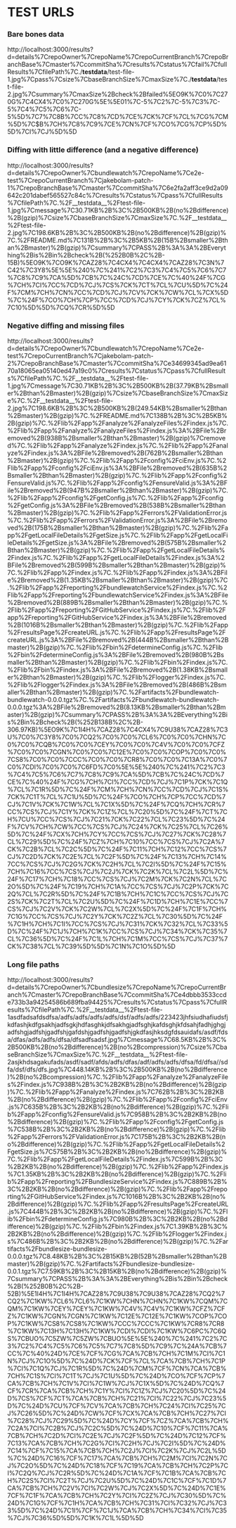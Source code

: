 # TEST URLS
### Bare bones data
http://localhost:3000/results?d=details%7CrepoOwner%7CrepoName%7CrepoCurrentBranch%7CrepoBranchBase%7Cmaster%7CcommitSha%7Cresults%7Cstatus%7Cfail%7CfullResults%7CfilePath%7C./__testdata__/test-file-1.jpg%7Cpass%7Csize%7CbaseBranchSize%7CmaxSize%7C./__testdata__/test-file-2.jpg%7Csummary%7CmaxSize%2Bcheck%2Bfailed%5EO9K%7C0%7C270G%7C4CX4%7C0%7C270G%5E%5E$0%7C$1%7C-5%7C2%7C-5%7C3%7C-5%7C4%7C5%7C6%7C-5%5D%7C7%7C$8%7C9%7CA%7C@$B%7CC%7C8%7CD%7CE%7CK%7CF%7CL%7CG%7CM%5D%7C$B%7CH%7C8%7C9%7CE%7CN%7CF%7CO%7CG%7CP%5D%5D%7CI%7CJ%5D%5D

### Diffing with little difference (and a negative difference)
http://localhost:3000/results?d=details%7CrepoOwner%7Cbundlewatch%7CrepoName%7Ce2e-test%7CrepoCurrentBranch%7Cjakebolam-patch-1%7CrepoBranchBase%7Cmaster%7CcommitSha%7C6e2fa2aff3ce9d2a09642c201dabef565527c84c%7Cresults%7Cstatus%7Cpass%7CfullResults%7CfilePath%7C.%2F__testdata__%2Ftest-file-1.jpg%7Cmessage%7C30.71KB%2B%3C%2B500KB%2B(no%2Bdifference)%2B(gzip)%7Csize%7CbaseBranchSize%7CmaxSize%7C.%2F__testdata__%2Ftest-file-2.jpg%7C198.6KB%2B%3C%2B500KB%2B(no%2Bdifference)%2B(gzip)%7C.%2FREADME.md%7C131B%2B%3C%2B5KB%2B(15B%2Bsmaller%2Bthan%2Bmaster)%2B(gzip)%7Csummary%7CPASS%2B%3A%3A%2BEverything%2Bis%2Bin%2Bcheck%2B(%252B0B%2C%2B-15B)%5EO9K%7CO9K%7CAZ28%7C4CX4%7C4CX4%7CAZ28%7C3N%7C42%7C3Y8%5E%5E%240%7C%241%7C2%7C3%7C4%7C5%7C6%7C7%7C8%7C9%7CA%5D%7CB%7C%24C%7CD%7CE%7C%40%24F%7CG%7CH%7CI%7CC%7CD%7CJ%7CS%7CK%7CT%7CL%7CU%5D%7C%24F%7CM%7CH%7CN%7CC%7CD%7CJ%7CV%7CK%7CW%7CL%7CX%5D%7C%24F%7CO%7CH%7CP%7CC%7CD%7CJ%7CY%7CK%7CZ%7CL%7C10%5D%5D%7CQ%7CR%5D%5D

### Negative diffing and missing files
http://localhost:3000/results?d=details%7CrepoOwner%7Cbundlewatch%7CrepoName%7Ce2e-test%7CrepoCurrentBranch%7Cjakebolam-patch-2%7CrepoBranchBase%7Cmaster%7CcommitSha%7Ce34699345ad9ea6170a18065ea05140ed47a19c0%7Cresults%7Cstatus%7Cpass%7CfullResults%7CfilePath%7C.%2F__testdata__%2Ftest-file-1.jpg%7Cmessage%7C30.71KB%2B%3C%2B500KB%2B(37.79KB%2Bsmaller%2Bthan%2Bmaster)%2B(gzip)%7Csize%7CbaseBranchSize%7CmaxSize%7C.%2F__testdata__%2Ftest-file-2.jpg%7C198.6KB%2B%3C%2B500KB%2B(249.54KB%2Bsmaller%2Bthan%2Bmaster)%2B(gzip)%7C.%2FREADME.md%7C138B%2B%3C%2B5KB%2B(gzip)%7C.%2Flib%2Fapp%2Fanalyze%2FanalyzeFiles%2Findex.js%7C.%2Flib%2Fapp%2Fanalyze%2FanalyzeFiles%2Findex.js%3A%2BFile%2Bremoved%2B(938B%2Bsmaller%2Bthan%2Bmaster)%2B(gzip)%7Cremoved%7C.%2Flib%2Fapp%2Fanalyze%2Findex.js%7C.%2Flib%2Fapp%2Fanalyze%2Findex.js%3A%2BFile%2Bremoved%2B(762B%2Bsmaller%2Bthan%2Bmaster)%2B(gzip)%7C.%2Flib%2Fapp%2Fconfig%2FciEnv.js%7C.%2Flib%2Fapp%2Fconfig%2FciEnv.js%3A%2BFile%2Bremoved%2B(635B%2Bsmaller%2Bthan%2Bmaster)%2B(gzip)%7C.%2Flib%2Fapp%2Fconfig%2FensureValid.js%7C.%2Flib%2Fapp%2Fconfig%2FensureValid.js%3A%2BFile%2Bremoved%2B(947B%2Bsmaller%2Bthan%2Bmaster)%2B(gzip)%7C.%2Flib%2Fapp%2Fconfig%2FgetConfig.js%7C.%2Flib%2Fapp%2Fconfig%2FgetConfig.js%3A%2BFile%2Bremoved%2B(538B%2Bsmaller%2Bthan%2Bmaster)%2B(gzip)%7C.%2Flib%2Fapp%2Ferrors%2FValidationError.js%7C.%2Flib%2Fapp%2Ferrors%2FValidationError.js%3A%2BFile%2Bremoved%2B(175B%2Bsmaller%2Bthan%2Bmaster)%2B(gzip)%7C.%2Flib%2Fapp%2FgetLocalFileDetails%2FgetSize.js%7C.%2Flib%2Fapp%2FgetLocalFileDetails%2FgetSize.js%3A%2BFile%2Bremoved%2B(575B%2Bsmaller%2Bthan%2Bmaster)%2B(gzip)%7C.%2Flib%2Fapp%2FgetLocalFileDetails%2Findex.js%7C.%2Flib%2Fapp%2FgetLocalFileDetails%2Findex.js%3A%2BFile%2Bremoved%2B(599B%2Bsmaller%2Bthan%2Bmaster)%2B(gzip)%7C.%2Flib%2Fapp%2Findex.js%7C.%2Flib%2Fapp%2Findex.js%3A%2BFile%2Bremoved%2B(1.35KB%2Bsmaller%2Bthan%2Bmaster)%2B(gzip)%7C.%2Flib%2Fapp%2Freporting%2FbundlewatchService%2Findex.js%7C.%2Flib%2Fapp%2Freporting%2FbundlewatchService%2Findex.js%3A%2BFile%2Bremoved%2B(889B%2Bsmaller%2Bthan%2Bmaster)%2B(gzip)%7C.%2Flib%2Fapp%2Freporting%2FGitHubService%2Findex.js%7C.%2Flib%2Fapp%2Freporting%2FGitHubService%2Findex.js%3A%2BFile%2Bremoved%2B(1016B%2Bsmaller%2Bthan%2Bmaster)%2B(gzip)%7C.%2Flib%2Fapp%2FresultsPage%2FcreateURL.js%7C.%2Flib%2Fapp%2FresultsPage%2FcreateURL.js%3A%2BFile%2Bremoved%2B(444B%2Bsmaller%2Bthan%2Bmaster)%2B(gzip)%7C.%2Flib%2Fbin%2FdetermineConfig.js%7C.%2Flib%2Fbin%2FdetermineConfig.js%3A%2BFile%2Bremoved%2B(980B%2Bsmaller%2Bthan%2Bmaster)%2B(gzip)%7C.%2Flib%2Fbin%2Findex.js%7C.%2Flib%2Fbin%2Findex.js%3A%2BFile%2Bremoved%2B(1.38KB%2Bsmaller%2Bthan%2Bmaster)%2B(gzip)%7C.%2Flib%2Flogger%2Findex.js%7C.%2Flib%2Flogger%2Findex.js%3A%2BFile%2Bremoved%2B(486B%2Bsmaller%2Bthan%2Bmaster)%2B(gzip)%7C.%2Fartifacts%2Fbundlewatch-bundlewatch-0.0.0.tgz%7C.%2Fartifacts%2Fbundlewatch-bundlewatch-0.0.0.tgz%3A%2BFile%2Bremoved%2B(8.13KB%2Bsmaller%2Bthan%2Bmaster)%2B(gzip)%7Csummary%7CPASS%2B%3A%3A%2BEverything%2Bis%2Bin%2Bcheck%2B(%252B138B%2C%2B-306.97KB)%5EO9K%7C1I4H%7CAZ28%7C4CX4%7C9U38%7CAZ28%7C3U%7C0%7C3Y8%7C0%7CQ2%7C0%7C0%7CL6%7C0%7C0%7CHN%7C0%7C0%7CQB%7C0%7C0%7CEY%7C0%7C0%7C4V%7C0%7C0%7CFZ%7C0%7C0%7CGN%7C0%7C0%7C12E%7C0%7C0%7COP%7C0%7C0%7CS8%7C0%7C0%7CCC%7C0%7C0%7CR8%7C0%7C0%7C13A%7C0%7C0%7CDI%7C0%7C0%7C6FD%7C0%5E%5E%240%7C%241%7C2%7C3%7C4%7C5%7C6%7C7%7C8%7C9%7CA%5D%7CB%7C%24C%7CD%7CE%7C%40%24F%7CG%7CH%7CI%7CC%7CD%7CJ%7C1P%7CK%7C1Q%7CL%7C1R%5D%7C%24F%7CM%7CH%7CN%7CC%7CD%7CJ%7C1S%7CK%7C1T%7CL%7C1U%5D%7C%24F%7CO%7CH%7CP%7CC%7CD%7CJ%7C1V%7CK%7C1W%7CL%7C1X%5D%7C%24F%7CQ%7CH%7CR%7CC%7CS%7CJ%7C1Y%7CK%7C1Z%7CL%7C20%5D%7C%24F%7CT%7CH%7CU%7CC%7CS%7CJ%7C21%7CK%7C22%7CL%7C23%5D%7C%24F%7CV%7CH%7CW%7CC%7CS%7CJ%7C24%7CK%7C25%7CL%7C26%5D%7C%24F%7CX%7CH%7CY%7CC%7CS%7CJ%7C27%7CK%7C28%7CL%7C29%5D%7C%24F%7CZ%7CH%7C10%7CC%7CS%7CJ%7C2A%7CK%7C2B%7CL%7C2C%5D%7C%24F%7C11%7CH%7C12%7CC%7CS%7CJ%7C2D%7CK%7C2E%7CL%7C2F%5D%7C%24F%7C13%7CH%7C14%7CC%7CS%7CJ%7C2G%7CK%7C2H%7CL%7C2I%5D%7C%24F%7C15%7CH%7C16%7CC%7CS%7CJ%7C2J%7CK%7C2K%7CL%7C2L%5D%7C%24F%7C17%7CH%7C18%7CC%7CS%7CJ%7C2M%7CK%7C2N%7CL%7C2O%5D%7C%24F%7C19%7CH%7C1A%7CC%7CS%7CJ%7C2P%7CK%7C2Q%7CL%7C2R%5D%7C%24F%7C1B%7CH%7C1C%7CC%7CS%7CJ%7C2S%7CK%7C2T%7CL%7C2U%5D%7C%24F%7C1D%7CH%7C1E%7CC%7CS%7CJ%7C2V%7CK%7C2W%7CL%7C2X%5D%7C%24F%7C1F%7CH%7C1G%7CC%7CS%7CJ%7C2Y%7CK%7C2Z%7CL%7C30%5D%7C%24F%7C1H%7CH%7C1I%7CC%7CS%7CJ%7C31%7CK%7C32%7CL%7C33%5D%7C%24F%7C1J%7CH%7C1K%7CC%7CS%7CJ%7C34%7CK%7C35%7CL%7C36%5D%7C%24F%7C1L%7CH%7C1M%7CC%7CS%7CJ%7C37%7CK%7C38%7CL%7C39%5D%5D%7C1N%7C1O%5D%5D

### Long file paths
http://localhost:3000/results?d=details%7CrepoOwner%7Cbundlesize%7CrepoName%7CrepoCurrentBranch%7Cmaster%7CrepoBranchBase%7CcommitSha%7Ce4dbbb3533ccde733b3a94254586b689fba94425%7Cresults%7Cstatus%7Cpass%7CfullResults%7CfilePath%7C.%2F__testdata__%2Ftest-file-1asdfadsafdsdfsa/adfs/adfs/adfs/adfs/dsf/adfs/adfs/223423jhfsiudhafiudsfjkdfashjkdfgsakhjadfsgkjhdfasghkjdfsakhgjadfsghjkafdsghjkfdsahjfadhjghgjadfshgjadfshjgadfshjgafdshjgadfshjgadfshjgkdfasjhksdgfdsauidafs/asdf/fdsa/dfas/adfs/adfs/dfsa/dfsadfsadsf.jpg%7Cmessage%7C68.5KB%2B%3C%2B500KB%2B(no%2Bdifference)%2B(no%2Bcompression)%7Csize%7CbaseBranchSize%7CmaxSize%7C.%2F__testdata__%2Ftest-file-2asjkhdsagakufads/asdf/sadf/afds/adfs/dfas/adf/adfs/adfs/dfsa/fd/dfsa//sdfa/dsf/dfs/dfs.jpg%7C448.14KB%2B%3C%2B500KB%2B(no%2Bdifference)%2B(no%2Bcompression)%7C.%2Flib%2Fapp%2Fanalyze%2FanalyzeFiles%2Findex.js%7C938B%2B%3C%2B2KB%2B(no%2Bdifference)%2B(gzip)%7C.%2Flib%2Fapp%2Fanalyze%2Findex.js%7C762B%2B%3C%2B2KB%2B(no%2Bdifference)%2B(gzip)%7C.%2Flib%2Fapp%2Fconfig%2FciEnv.js%7C635B%2B%3C%2B2KB%2B(no%2Bdifference)%2B(gzip)%7C.%2Flib%2Fapp%2Fconfig%2FensureValid.js%7C958B%2B%3C%2B2KB%2B(no%2Bdifference)%2B(gzip)%7C.%2Flib%2Fapp%2Fconfig%2FgetConfig.js%7C538B%2B%3C%2B2KB%2B(no%2Bdifference)%2B(gzip)%7C.%2Flib%2Fapp%2Ferrors%2FValidationError.js%7C175B%2B%3C%2B2KB%2B(no%2Bdifference)%2B(gzip)%7C.%2Flib%2Fapp%2FgetLocalFileDetails%2FgetSize.js%7C575B%2B%3C%2B2KB%2B(no%2Bdifference)%2B(gzip)%7C.%2Flib%2Fapp%2FgetLocalFileDetails%2Findex.js%7C599B%2B%3C%2B2KB%2B(no%2Bdifference)%2B(gzip)%7C.%2Flib%2Fapp%2Findex.js%7C1.35KB%2B%3C%2B2KB%2B(no%2Bdifference)%2B(gzip)%7C.%2Flib%2Fapp%2Freporting%2FBundlesizeService%2Findex.js%7C889B%2B%3C%2B2KB%2B(no%2Bdifference)%2B(gzip)%7C.%2Flib%2Fapp%2Freporting%2FGitHubService%2Findex.js%7C1016B%2B%3C%2B2KB%2B(no%2Bdifference)%2B(gzip)%7C.%2Flib%2Fapp%2FresultsPage%2FcreateURL.js%7C444B%2B%3C%2B2KB%2B(no%2Bdifference)%2B(gzip)%7C.%2Flib%2Fbin%2FdetermineConfig.js%7C980B%2B%3C%2B2KB%2B(no%2Bdifference)%2B(gzip)%7C.%2Flib%2Fbin%2Findex.js%7C1.39KB%2B%3C%2B2KB%2B(no%2Bdifference)%2B(gzip)%7C.%2Flib%2Flogger%2Findex.js%7C486B%2B%3C%2B2KB%2B(no%2Bdifference)%2B(gzip)%7C.%2Fartifacts%2Fbundlesize-bundlesize-0.0.0.tgz%7C8.48KB%2B%3C%2B15KB%2B(52B%2Bsmaller%2Bthan%2Bmaster)%2B(gzip)%7C.%2Fartifacts%2Fbundlesize-bundlesize-0.0.1.tgz%7C7.59KB%2B%3C%2B15KB%2B(no%2Bdifference)%2B(gzip)%7Csummary%7CPASS%2B%3A%3A%2BEverything%2Bis%2Bin%2Bcheck%2B(%252B0B%2C%2B-52B)%5E1I4H%7C1I4H%7CAZ28%7C9U38%7C9U38%7CAZ28%7CQ2%7CQ2%7C1KW%7CL6%7CL6%7C1KW%7CHN%7CHN%7C1KW%7CQM%7CQM%7C1KW%7CEY%7CEY%7C1KW%7C4V%7C4V%7C1KW%7CFZ%7CFZ%7C1KW%7CGN%7CGN%7C1KW%7C12E%7C12E%7C1KW%7COP%7COP%7C1KW%7CS8%7CS8%7C1KW%7CCC%7CCC%7C1KW%7CR8%7CR8%7C1KW%7C13H%7C13H%7C1KW%7CDI%7CDI%7C1KW%7C6PC%7C6QS%7CBUO%7C5ZW%7C5ZW%7CBUO%5E%5E%240%7C%241%7C2%7C3%7C2%7C4%7C5%7C6%7C5%7C7%7C8%5D%7C9%7C%24A%7CB%7CC%7C%40%24D%7CE%7CF%7CG%7CA%7CB%7CH%7C1M%7CI%7C1N%7CJ%7C1O%5D%7C%24D%7CK%7CF%7CL%7CA%7CB%7CH%7C1P%7CI%7C1Q%7CJ%7C1R%5D%7C%24D%7CM%7CF%7CN%7CA%7CB%7CH%7C1S%7CI%7C1T%7CJ%7C1U%5D%7C%24D%7CO%7CF%7CP%7CA%7CB%7CH%7C1V%7CI%7C1W%7CJ%7C1X%5D%7C%24D%7CQ%7CF%7CR%7CA%7CB%7CH%7C1Y%7CI%7C1Z%7CJ%7C20%5D%7C%24D%7CS%7CF%7CT%7CA%7CB%7CH%7C21%7CI%7C22%7CJ%7C23%5D%7C%24D%7CU%7CF%7CV%7CA%7CB%7CH%7C24%7CI%7C25%7CJ%7C26%5D%7C%24D%7CW%7CF%7CX%7CA%7CB%7CH%7C27%7CI%7C28%7CJ%7C29%5D%7C%24D%7CY%7CF%7CZ%7CA%7CB%7CH%7C2A%7CI%7C2B%7CJ%7C2C%5D%7C%24D%7C10%7CF%7C11%7CA%7CB%7CH%7C2D%7CI%7C2E%7CJ%7C2F%5D%7C%24D%7C12%7CF%7C13%7CA%7CB%7CH%7C2G%7CI%7C2H%7CJ%7C2I%5D%7C%24D%7C14%7CF%7C15%7CA%7CB%7CH%7C2J%7CI%7C2K%7CJ%7C2L%5D%7C%24D%7C16%7CF%7C17%7CA%7CB%7CH%7C2M%7CI%7C2N%7CJ%7C2O%5D%7C%24D%7C18%7CF%7C19%7CA%7CB%7CH%7C2P%7CI%7C2Q%7CJ%7C2R%5D%7C%24D%7C1A%7CF%7C1B%7CA%7CB%7CH%7C2S%7CI%7C2T%7CJ%7C2U%5D%7C%24D%7C1C%7CF%7C1D%7CA%7CB%7CH%7C2V%7CI%7C2W%7CJ%7C2X%5D%7C%24D%7C1E%7CF%7C1F%7CA%7CB%7CH%7C2Y%7CI%7C2Z%7CJ%7C30%5D%7C%24D%7C1G%7CF%7C1H%7CA%7CB%7CH%7C31%7CI%7C32%7CJ%7C33%5D%7C%24D%7C1I%7CF%7C1J%7CA%7CB%7CH%7C34%7CI%7C35%7CJ%7C36%5D%5D%7C1K%7C1L%5D%5D
